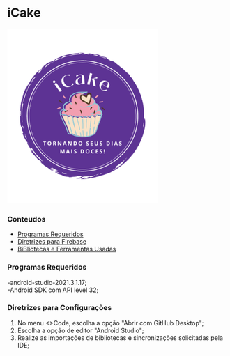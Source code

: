 # iCake


<img alt="open collective badge" src="https://github.com/Anderson-Trajano/iCake/blob/master/app/src/main/res/drawable/logo.png" /><br>



### Conteudos
- [Programas Requeridos](#Programas-Requeridos)
- [Diretrizes para Firebase](#fDiretrizes-para-Firebase)
- [BiBliotecas e Ferramentas Usadas](#lBiBliotecas-e-Ferramentas-Usadas)


### Programas Requeridos

-android-studio-2021.3.1.17;<br>
-Android SDK com API level 32;<br>

### Diretrizes para Configurações
1. No menu <>Code, escolha a opção "Abrir com GitHub Desktop";
2. Escolha a opção de editor "Android Studio";
3. Realize as importações de bibliotecas e sincronizações solicitadas pela IDE;
  
